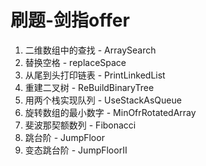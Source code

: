 # 刷题-剑指offer

1. 二维数组中的查找 - ArraySearch
2. 替换空格 - replaceSpace
3. 从尾到头打印链表 - PrintLinkedList
4. 重建二叉树 - ReBuildBinaryTree
5. 用两个栈实现队列 - UseStackAsQueue
6. 旋转数组的最小数字 - MinOfrRotatedArray
7. 斐波那契额数列 - Fibonacci
8. 跳台阶 - JumpFloor
9. 变态跳台阶 - JumpFloorII
